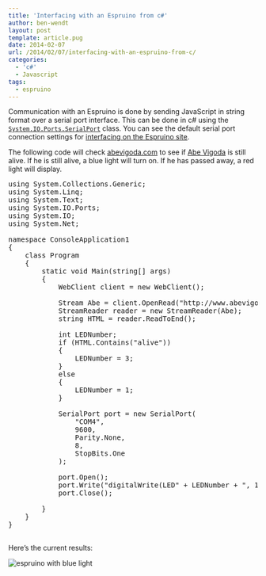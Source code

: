 ```yaml
---
title: 'Interfacing with an Espruino from c#'
author: ben-wendt
layout: post
template: article.pug
date: 2014-02-07
url: /2014/02/07/interfacing-with-an-espruino-from-c/
categories:
  - 'c#'
  - Javascript
tags:
  - espruino
---
```

Communication with an Espruino is done by sending JavaScript in string format over a serial port interface. This can be done in c# using the [`System.IO.Ports.SerialPort`](http://msdn.microsoft.com/en-us/library/system.io.ports.serialport%28v=vs.110%29.aspx) class. You can see the default serial port connection settings for [interfacing on the Espruino site][1].

<span class="more"></span>

The following code will check [abevigoda.com][2] to see if [Abe Vigoda][3] is still alive. If he is still alive, a blue light will turn on. If he has passed away, a red light will display.

<pre class="brush: csharp; title: ; notranslate" title="">using System.Collections.Generic;
using System.Linq;
using System.Text;
using System.IO.Ports;
using System.IO;
using System.Net;

namespace ConsoleApplication1
{
    class Program
    {
        static void Main(string[] args)
        {
            WebClient client = new WebClient();

            Stream Abe = client.OpenRead("http://www.abevigoda.com/");
            StreamReader reader = new StreamReader(Abe);
            string HTML = reader.ReadToEnd();

            int LEDNumber;
            if (HTML.Contains("alive"))
            {
                LEDNumber = 3;
            }
            else
            {
                LEDNumber = 1;
            }

            SerialPort port = new SerialPort(
                "COM4",
                9600,
                Parity.None,
                8,
                StopBits.One
            );

            port.Open();
            port.Write("digitalWrite(LED" + LEDNumber + ", 1);n");
            port.Close();

        }
    }
}

</pre>

Here&#8217;s the current results:

![espruino with blue light][4]

 [1]: http://www.espruino.com/Interfacing
 [2]: http://www.abevigoda.com/
 [3]: http://en.wikipedia.org/wiki/Abe_Vigoda
 [4]: http://www.benwendt.ca/images/IMG_20140207_141030.jpg
